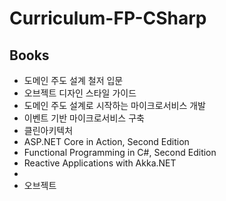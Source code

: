 # Curriculum-FP-CSharp

## Books
- 도메인 주도 설계 철저 입문
- 오브젝트 디자인 스타일 가이드
- 도메인 주도 설계로 시작하는 마이크로서비스 개발
- 이벤트 기반 마이크로서비스 구축
- 클린아키텍처
- ASP.NET Core in Action, Second Edition
- Functional Programming in C#, Second Edition
- Reactive Applications with Akka.NET
- 
- 오브젝트
